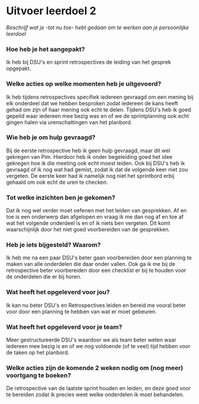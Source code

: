 # Uitvoer leerdoel 2

_Beschrijf wat je -tot nu toe- hebt gedaan om te werken aan je persoonlijke leerdoel_

### Hoe heb je het aangepakt?

Ik heb bij DSU's en sprint retrospectives de leiding van het gesprek opgepakt.

### Welke acties op welke momenten heb je uitgevoerd? 

Ik heb tijdens retrospectives specifiek iedereen gevraagd om een mening bij elk onderdeel dat we hebben besproken zodat iedereen de kans heeft gehad om zijn of haar mening ook echt te delen. Tijdens DSU's heb ik goed gepeild waar iedereen mee bezig was en of we de sprintplanning ook echt gingen halen via urenschattingen van het planbord.

### Wie heb je om hulp gevraagd?

Bij de eerste retrospective heb ik geen hulp gevraagd, maar dit wel gekregen van Pim. Hierdoor heb ik onder begeleiding goed het idee gekregen hoe ik die meeting ook echt moest leiden. Ook bij DSU's heb ik gevraagd of ik nog wat had gemist, zodat ik dat de volgende keer niet zou vergeten. De eerste keer had ik namelijk nog niet het sprintbord erbij gehaald om ook echt de uren te checken.

### Tot welke inzichten ben je gekomen?

Dat ik nog wel verder moet oefenen met het leiden van gesprekken. Af en toe is een onderwerp dan afgelopen en vraag ik me dan nog af en toe af wat het volgende onderdeel is en of ik niets ben vergeten. Dit komt waarschijnlijk door het niet goed voorbereiden van de gesprekken.

### Heb je iets bijgesteld? Waarom?

Ik heb me na een paar DSU's beter gaan voorbereiden door een planning te maken van alle onderdelen die daar onder vallen. Ook ga ik me bij de retrospective beter voorbereiden door een checklist er bij te houden voor de onderdelen die er bij horen.

### Wat heeft het opgeleverd voor jou?

Ik kan nu beter DSU's en Retrospectives leiden en bereid me vooral beter voor door een planning te hebben van wat er moet gebeuren.

### Wat heeft het opgeleverd voor je team?

Meer gestructureerde DSU's waardoor we als team beter weten waar iedereen mee bezig is en of we nog voldoende (of te veel) tijd hebben voor de taken op het planbord.

### Welke acties zijn de komende 2 weken nodig om (nog meer) voortgang te boeken?

De retrospective van de laatste sprint houden en leiden, en deze goed voor te bereiden zodat ik precies weet welke onderdelen ik moet behandelen.